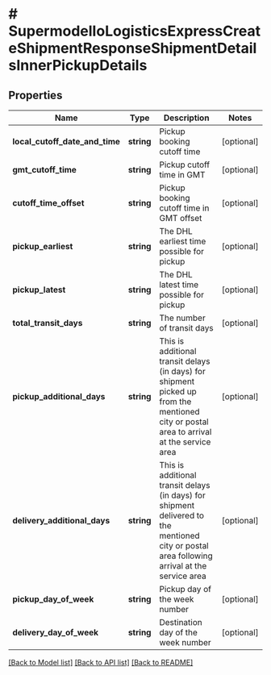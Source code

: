 # # SupermodelIoLogisticsExpressCreateShipmentResponseShipmentDetailsInnerPickupDetails

## Properties

Name | Type | Description | Notes
------------ | ------------- | ------------- | -------------
**local_cutoff_date_and_time** | **string** | Pickup booking cutoff time | [optional]
**gmt_cutoff_time** | **string** | Pickup cutoff time in GMT | [optional]
**cutoff_time_offset** | **string** | Pickup booking cutoff time in GMT offset | [optional]
**pickup_earliest** | **string** | The DHL earliest time possible for pickup | [optional]
**pickup_latest** | **string** | The DHL latest time possible for pickup | [optional]
**total_transit_days** | **string** | The number of transit days | [optional]
**pickup_additional_days** | **string** | This is additional transit delays (in days) for shipment picked up from the mentioned city or postal area to arrival at the service area | [optional]
**delivery_additional_days** | **string** | This is additional transit delays (in days) for shipment delivered to the mentioned city or postal area following arrival at the service area | [optional]
**pickup_day_of_week** | **string** | Pickup day of the week number | [optional]
**delivery_day_of_week** | **string** | Destination day of the week number | [optional]

[[Back to Model list]](../../README.md#models) [[Back to API list]](../../README.md#endpoints) [[Back to README]](../../README.md)

